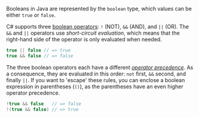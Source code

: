 Booleans in Java are represented by the `boolean` type, which values can be either `true` or `false`.

C# supports three [boolean operators][operators]: `!` (NOT), `&&` (AND), and `||` (OR). The `&&` and `||` operators use _short-circuit evaluation_, which means that the right-hand side of the operator is only evaluated when needed.

```csharp
true || false // => true
true && false // => false
```

The three boolean operators each have a different [_operator precedence_][precedence]. As a consequence, they are evaluated in this order: `not` first, `&&` second, and finally `||`. If you want to 'escape' these rules, you can enclose a boolean expression in parentheses (`()`), as the parentheses have an even higher operator precedence.

```csharp
!true && false   // => false
!(true && false) // => true
```

[operators]: https://docs.microsoft.com/en-us/dotnet/csharp/language-reference/operators/boolean-logical-operators
[precedence]: https://docs.microsoft.com/en-us/dotnet/csharp/language-reference/operators/boolean-logical-operators#operator-precedence
